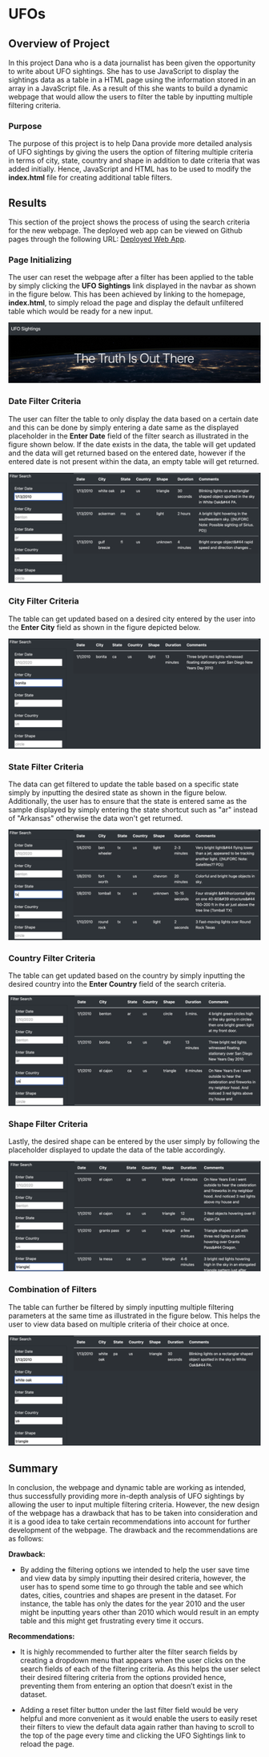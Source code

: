# UFOs

## Overview of Project

In this project Dana who is a data journalist has been given the opportunity to write about UFO sightings. She has to use JavaScript to display the sightings data as a table in a HTML page using the information stored in an array in a JavaScript file. As a result of this she wants to build a dynamic webpage that would allow the users to filter the table by inputting multiple filtering criteria.

### Purpose

The purpose of this project is to help Dana provide more detailed analysis of UFO sightings by giving the users the option of filtering multiple criteria in terms of city, state, country and shape in addition to date criteria that was added initially. Hence, JavaScript and HTML has to be used to modify the **index.html** file for creating additional table filters.

## Results

This section of the project shows the process of using the search criteria for the new webpage. The deployed web app can be viewed on Github pages through the following URL: [Deployed Web App](https://taravatsh.github.io/UFOs/).

### Page Initializing

The user can reset the webpage after a filter has been applied to the table by simply clicking the **UFO Sightings** link displayed in the navbar as shown in the figure below. This has been achieved by linking to the homepage, **index.html**, to simply reload the page and display the default unfiltered table which would be ready for a new input. 

![Resetting the webpage](static/images/Navbar.png)

### Date Filter Criteria

The user can filter the table to only display the data based on a certain date and this can be done by simply entering a date same as the displayed placeholder in the **Enter Date** field of the filter search as illustrated in the figure shown below. If the date exists in the data, the table will get updated and the data will get returned based on the entered date, however if the entered date is not present within the data, an empty table will get returned.

![Date filter criteria](static/images/Date_search.png)

### City Filter Criteria 

The table can get updated based on a desired city entered by the user into the **Enter City** field as shown in the figure depicted below.

![City filter criteria](static/images/City_search.png)

### State Filter Criteria

The data can get filtered to update the table based on a specific state simply by inputting the desired state as shown in the figure below. Additionally, the user has to ensure that the state is entered same as the sample displayed by simply entering the state shortcut such as "ar" instead of "Arkansas" otherwise the data won't get returned.

![State filter criteria](static/images/State_search.png)

### Country Filter Criteria

The table can get updated based on the country by simply inputting the desired country into the **Enter Country** field of the search criteria.

![Country filter criteria](static/images/Country_search.png)

### Shape Filter Criteria

Lastly, the desired shape can be entered by the user simply by following the placeholder displayed to update the data of the table accordingly.

![Shape filter criteria](static/images/Shape_search.png)

### Combination of Filters

The table can further be filtered by simply inputting multiple filtering parameters at the same time as illustrated in the figure below. This helps the user to view data based on multiple criteria of their choice at once.

![Combination of filtering criteria](static/images/Combination_filters.png)

## Summary

In conclusion, the webpage and dynamic table are working as intended, thus successfully providing more in-depth analysis of UFO sightings by allowing the user to input multiple filtering criteria. However, the new design of the webpage has a drawback that has to be taken into consideration and it is a good idea to take certain recommendations into account for further development of the webpage. The drawback and the recommendations are as follows:

**Drawback:**

-  By adding the filtering options we intended to help the user save time and view data by simply inputting their desired criteria, however, the user has to spend some time to go through the table and see which dates, cities, countries and shapes are present in the dataset. For instance, the table has only the dates for the year 2010 and the user might be inputting years other than 2010 which would result in an empty table and this might get frustrating every time it occurs.

**Recommendations:**

-  It is highly recommended to further alter the filter search fields by creating a dropdown menu that appears when the user clicks on the search fields of each of the filtering criteria. As this helps the user select their desired filtering criteria from the options provided hence, preventing them from entering an option that doesn’t exist in the dataset.

- Adding a reset filter button under the last filter field would be very helpful and more convenient as it would enable the users to easily reset their filters to view the default data again rather than having to scroll to the top of the page every time and clicking the UFO Sightings link to reload the page.

